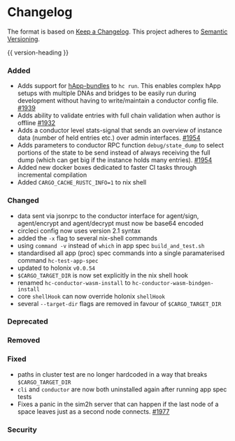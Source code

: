 # Changelog
The format is based on [Keep a Changelog](https://keepachangelog.com/en/1.0.0/).
This project adheres to [Semantic Versioning](https://semver.org/spec/v2.0.0.html).

{{ version-heading }}

### Added

- Adds support for [hApp-bundles](https://github.com/holochain/holoscape/tree/master/example-bundles) to `hc run`. This enables complex hApp setups with multiple DNAs and bridges to be easily run during development without having to write/maintain a conductor config file. [#1939](https://github.com/holochain/holochain-rust/pull/1939)
- Adds ability to validate entries with full chain validation when author is offline [#1932](https://github.com/holochain/holochain-rust/pull/1932)
- Adds a conductor level stats-signal that sends an overview of instance data (number of held entries etc.) over admin interfaces. [#1954](https://github.com/holochain/holochain-rust/pull/1954)
- Adds parameters to conductor RPC function `debug/state_dump` to select portions of the state to be send instead of always receiving the full dump (which can get big if the instance holds many entries). [#1954](https://github.com/holochain/holochain-rust/pull/1954)
- Added new docker boxes dedicated to faster CI tasks through incremental compilation
- Added `CARGO_CACHE_RUSTC_INFO=1` to nix shell

### Changed

- data sent via jsonrpc to the conductor interface for agent/sign, agent/encrypt and agent/decrypt must now be base64 encoded
- circleci config now uses version 2.1 syntax
- added the `-x` flag to several nix-shell commands
- using `command -v` instead of `which` in app spec `build_and_test.sh`
- standardised all app (proc) spec commands into a single paramaterised command `hc-test-app-spec`
- updated to holonix `v0.0.54`
- `$CARGO_TARGET_DIR` is now set explicitly in the nix shell hook
- renamed `hc-conductor-wasm-install` to `hc-conductor-wasm-bindgen-install`
- core `shellHook` can now override holonix `shellHook`
- several `--target-dir` flags are removed in favour of `$CARGO_TARGET_DIR`

### Deprecated

### Removed

### Fixed

- paths in cluster test are no longer hardcoded in a way that breaks `$CARGO_TARGET_DIR`
- `cli` and `conductor` are now both uninstalled again after running app spec tests
- Fixes a panic in the sim2h server that can happen if the last node of a space leaves just as a second node connects. [#1977](https://github.com/holochain/holochain-rust/pull/1977)

### Security
